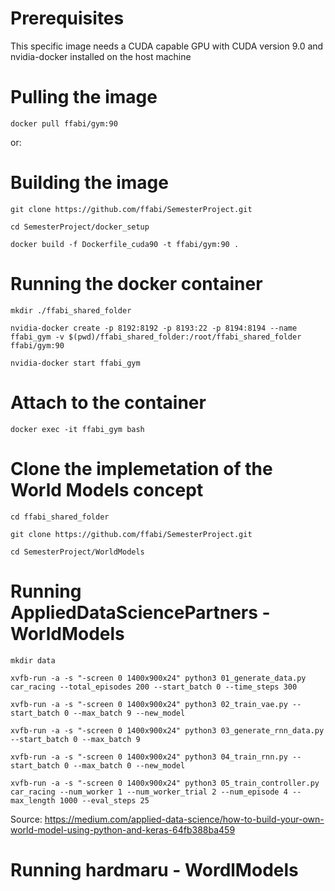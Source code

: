 # Prerequisites
This specific image needs a CUDA capable GPU with CUDA version 9.0 and nvidia-docker installed on the host machine
# Pulling the image
`docker pull ffabi/gym:90`

or:
# Building the image
`git clone https://github.com/ffabi/SemesterProject.git`

`cd SemesterProject/docker_setup`

`docker build -f Dockerfile_cuda90 -t ffabi/gym:90 .`
# Running the docker container

`mkdir ./ffabi_shared_folder`

`nvidia-docker create -p 8192:8192 -p 8193:22 -p 8194:8194 --name ffabi_gym -v $(pwd)/ffabi_shared_folder:/root/ffabi_shared_folder ffabi/gym:90`

`nvidia-docker start ffabi_gym`

# Attach to the container
`docker exec -it ffabi_gym bash`
# Clone the implemetation of the World Models concept
`cd ffabi_shared_folder`

`git clone https://github.com/ffabi/SemesterProject.git`

`cd SemesterProject/WorldModels`
# Running AppliedDataSciencePartners - WorldModels
`mkdir data`

`xvfb-run -a -s "-screen 0 1400x900x24" python3 01_generate_data.py car_racing --total_episodes 200 --start_batch 0 --time_steps 300`

`xvfb-run -a -s "-screen 0 1400x900x24" python3 02_train_vae.py --start_batch 0 --max_batch 9 --new_model`

`xvfb-run -a -s "-screen 0 1400x900x24" python3 03_generate_rnn_data.py --start_batch 0 --max_batch 9`

`xvfb-run -a -s "-screen 0 1400x900x24" python3 04_train_rnn.py --start_batch 0 --max_batch 0 --new_model`

`xvfb-run -a -s "-screen 0 1400x900x24" python3 05_train_controller.py car_racing --num_worker 1 --num_worker_trial 2 --num_episode 4 --max_length 1000 --eval_steps 25`

Source:
<https://medium.com/applied-data-science/how-to-build-your-own-world-model-using-python-and-keras-64fb388ba459>


# Running hardmaru - WordlModels



